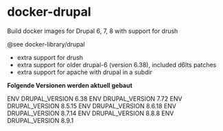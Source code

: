 # docker-drupal
Build docker images for Drupal 6, 7, 8 with support for drush

@see docker-library/drupal

* extra support for drush
* extra support for older drupal-6 (version 6.38), included d6lts patches
* extra support for apache with drupal in a subdir

**Folgende Versionen werden aktuell gebaut**

ENV DRUPAL_VERSION 6.38
ENV DRUPAL_VERSION 7.72
ENV DRUPAL_VERSION 8.5.15
ENV DRUPAL_VERSION 8.6.18
ENV DRUPAL_VERSION 8.7.14
ENV DRUPAL_VERSION 8.8.8
ENV DRUPAL_VERSION 8.9.1
